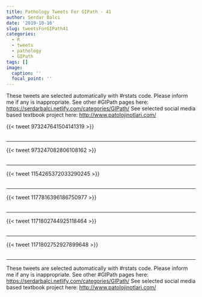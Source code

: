 ```yaml
---
title: Pathology Tweets For GIPath - 41
author: Serdar Balci
date: '2019-10-16'
slug: tweetsForGIPath41
categories:
  - R
  - tweets
  - pathology
  - GIPath
tags: []
image:
  caption: ''
  focal_point: ''
---
```



These tweets are selected automatically with #rstats code. Please inform me if any is inappropriate.
See other #GIPath pages here: https://serdarbalci.netlify.com/categories/GIPath/ 
See selected social media based textbook project here: http://www.patolojinotlari.com/

{{< tweet 973247641504141319 >}}
<br>
<br>
<hr>
{{< tweet 973247082806108162 >}}
<br>
<br>
<hr>
{{< tweet 1154265372033290245 >}}
<br>
<br>
<hr>
{{< tweet 1177816396186750977 >}}
<br>
<br>
<hr>
{{< tweet 1171802744925118464 >}}
<br>
<br>
<hr>
{{< tweet 1171802752927899648 >}}
<br>
<br>
<hr>


These tweets are selected automatically with #rstats code. Please inform me if any is inappropriate.
See other #GIPath pages here: https://serdarbalci.netlify.com/categories/GIPath/ 
See selected social media based textbook project here: http://www.patolojinotlari.com/
